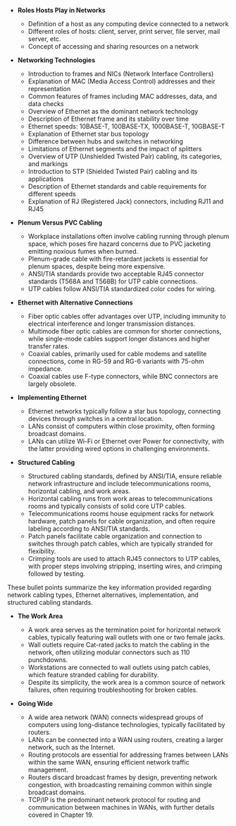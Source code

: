 - **Roles Hosts Play in Networks**
  - Definition of a host as any computing device connected to a network
  - Different roles of hosts: client, server, print server, file server, mail server, etc.
  - Concept of accessing and sharing resources on a network

- **Networking Technologies**
  - Introduction to frames and NICs (Network Interface Controllers)
  - Explanation of MAC (Media Access Control) addresses and their representation
  - Common features of frames including MAC addresses, data, and data checks
  - Overview of Ethernet as the dominant network technology
  - Description of Ethernet frame and its stability over time
  - Ethernet speeds: 10BASE-T, 100BASE-TX, 1000BASE-T, 10GBASE-T
  - Explanation of Ethernet star bus topology
  - Difference between hubs and switches in networking
  - Limitations of Ethernet segments and the impact of splitters
  - Overview of UTP (Unshielded Twisted Pair) cabling, its categories, and markings
  - Introduction to STP (Shielded Twisted Pair) cabling and its applications
  - Description of Ethernet standards and cable requirements for different speeds
  - Explanation of RJ (Registered Jack) connectors, including RJ11 and RJ45

- **Plenum Versus PVC Cabling**
  - Workplace installations often involve cabling running through plenum space, which poses fire hazard concerns due to PVC jacketing emitting noxious fumes when burned.
  - Plenum-grade cable with fire-retardant jackets is essential for plenum spaces, despite being more expensive.
  - ANSI/TIA standards provide two acceptable RJ45 connector standards (T568A and T568B) for UTP cable connections.
  - UTP cables follow ANSI/TIA standardized color codes for wiring.

- **Ethernet with Alternative Connections**
  - Fiber optic cables offer advantages over UTP, including immunity to electrical interference and longer transmission distances.
  - Multimode fiber optic cables are common for shorter connections, while single-mode cables support longer distances and higher transfer rates.
  - Coaxial cables, primarily used for cable modems and satellite connections, come in RG-59 and RG-6 variants with 75-ohm impedance.
  - Coaxial cables use F-type connectors, while BNC connectors are largely obsolete.
  
- **Implementing Ethernet**
  - Ethernet networks typically follow a star bus topology, connecting devices through switches in a central location.
  - LANs consist of computers within close proximity, often forming broadcast domains.
  - LANs can utilize Wi-Fi or Ethernet over Power for connectivity, with the latter providing wired options in challenging environments.
  
- **Structured Cabling**
  - Structured cabling standards, defined by ANSI/TIA, ensure reliable network infrastructure and include telecommunications rooms, horizontal cabling, and work areas.
  - Horizontal cabling runs from work areas to telecommunications rooms and typically consists of solid core UTP cables.
  - Telecommunications rooms house equipment racks for network hardware, patch panels for cable organization, and often require labeling according to ANSI/TIA standards.
  - Patch panels facilitate cable organization and connection to switches through patch cables, which are typically stranded for flexibility.
  - Crimping tools are used to attach RJ45 connectors to UTP cables, with proper steps involving stripping, inserting wires, and crimping followed by testing.
  
These bullet points summarize the key information provided regarding network cabling types, Ethernet alternatives, implementation, and structured cabling standards.

- **The Work Area**
  - A work area serves as the termination point for horizontal network cables, typically featuring wall outlets with one or two female jacks.
  - Wall outlets require Cat-rated jacks to match the cabling in the network, often utilizing modular connectors such as 110 punchdowns.
  - Workstations are connected to wall outlets using patch cables, which feature stranded cabling for durability.
  - Despite its simplicity, the work area is a common source of network failures, often requiring troubleshooting for broken cables.

- **Going Wide**
  - A wide area network (WAN) connects widespread groups of computers using long-distance technologies, typically facilitated by routers.
  - LANs can be connected into a WAN using routers, creating a larger network, such as the Internet.
  - Routing protocols are essential for addressing frames between LANs within the same WAN, ensuring efficient network traffic management.
  - Routers discard broadcast frames by design, preventing network congestion, with broadcasting remaining common within single broadcast domains.
  - TCP/IP is the predominant network protocol for routing and communication between machines in WANs, with further details covered in Chapter 19.